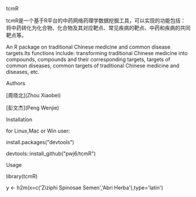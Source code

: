 tcmR

tcmR是一个基于R平台的中药网络药理学数据挖掘工具，可以实现的功能包括：将中药转化为化合物、化合物及其对应靶点、常见疾病的靶点、中药和疾病的共同靶点等。

An R package on traditional Chinese medicine and common disease targets.Its functions include: transforming traditional Chinese medicine into compounds, compounds and their corresponding targets, targets of common diseases, common targets of traditional Chinese medicine and diseases, etc.

Authors

[周晓北](Zhou Xiaobei)

[彭文杰](Peng Wenjie)

Installation

for Linux,Mac or Win user:

install.packages("devtools")

devtools::install_github("pwj6/tcmR")

Usage

library(tcmR)

y <- h2m(x=c('Ziziphi Spinosae Semen','Abri Herba'),type='latin')





